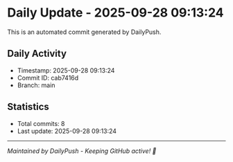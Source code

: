 # Daily Update - 2025-09-28 09:13:24

This is an automated commit generated by DailyPush.

## Daily Activity
- Timestamp: 2025-09-28 09:13:24
- Commit ID: cab7416d
- Branch: main

## Statistics
- Total commits: 8
- Last update: 2025-09-28 09:13:24

---
*Maintained by DailyPush - Keeping GitHub active! 🚀*
